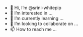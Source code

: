 - 👋 Hi, I’m @srini-whitepip
- 👀 I’m interested in ...
- 🌱 I’m currently learning ...
- 💞️ I’m looking to collaborate on ...
- 📫 How to reach me ...

<!---
srini-whitepip/srini-whitepip is a ✨ special ✨ repository because its `README.md` (this file) appears on your GitHub profile.
You can click the Preview link to take a look at your changes.
--->
